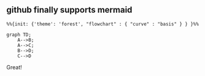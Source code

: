 ## github finally supports mermaid

```mermaid
%%{init: {'theme': 'forest', "flowchart" : { "curve" : "basis" } } }%%

graph TD;
    A-->B;
    A-->C;
    B-->D;
    C-->D
```

Great!
